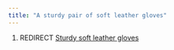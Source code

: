 ```yaml
---
title: "A sturdy pair of soft leather gloves"
---
```


1.  REDIRECT [Sturdy soft leather
    gloves](Sturdy_soft_leather_gloves "wikilink")
